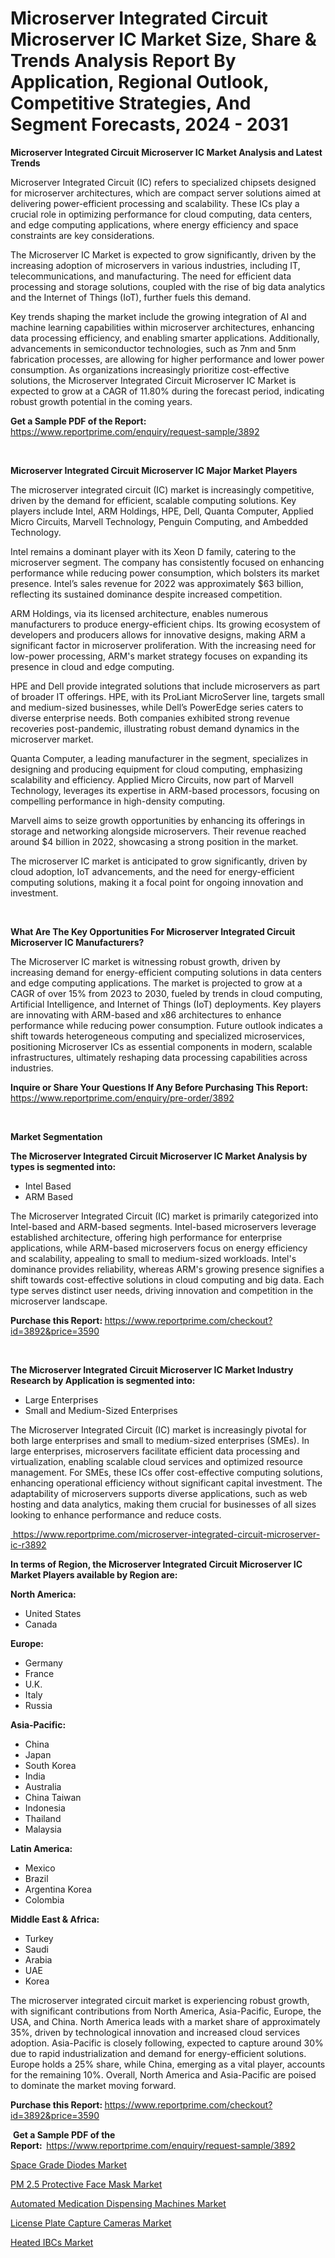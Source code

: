 <p><h1>Microserver Integrated Circuit Microserver IC Market Size, Share & Trends Analysis Report By Application, Regional Outlook, Competitive Strategies, And Segment Forecasts, 2024 - 2031</h1></p><p><strong>Microserver Integrated Circuit Microserver IC Market Analysis and Latest Trends</strong></p>
<p><p>Microserver Integrated Circuit (IC) refers to specialized chipsets designed for microserver architectures, which are compact server solutions aimed at delivering power-efficient processing and scalability. These ICs play a crucial role in optimizing performance for cloud computing, data centers, and edge computing applications, where energy efficiency and space constraints are key considerations. </p><p>The Microserver IC Market is expected to grow significantly, driven by the increasing adoption of microservers in various industries, including IT, telecommunications, and manufacturing. The need for efficient data processing and storage solutions, coupled with the rise of big data analytics and the Internet of Things (IoT), further fuels this demand. </p><p>Key trends shaping the market include the growing integration of AI and machine learning capabilities within microserver architectures, enhancing data processing efficiency, and enabling smarter applications. Additionally, advancements in semiconductor technologies, such as 7nm and 5nm fabrication processes, are allowing for higher performance and lower power consumption. As organizations increasingly prioritize cost-effective solutions, the Microserver Integrated Circuit Microserver IC Market is expected to grow at a CAGR of 11.80% during the forecast period, indicating robust growth potential in the coming years.</p></p>
<p><strong>Get a Sample PDF of the Report:&nbsp;</strong> <a href="https://www.reportprime.com/enquiry/request-sample/3892">https://www.reportprime.com/enquiry/request-sample/3892</a></p>
<p>&nbsp;</p>
<p><strong>Microserver Integrated Circuit Microserver IC Major Market Players</strong></p>
<p><p>The microserver integrated circuit (IC) market is increasingly competitive, driven by the demand for efficient, scalable computing solutions. Key players include Intel, ARM Holdings, HPE, Dell, Quanta Computer, Applied Micro Circuits, Marvell Technology, Penguin Computing, and Ambedded Technology.</p><p>Intel remains a dominant player with its Xeon D family, catering to the microserver segment. The company has consistently focused on enhancing performance while reducing power consumption, which bolsters its market presence. Intel’s sales revenue for 2022 was approximately $63 billion, reflecting its sustained dominance despite increased competition.</p><p>ARM Holdings, via its licensed architecture, enables numerous manufacturers to produce energy-efficient chips. Its growing ecosystem of developers and producers allows for innovative designs, making ARM a significant factor in microserver proliferation. With the increasing need for low-power processing, ARM's market strategy focuses on expanding its presence in cloud and edge computing.</p><p>HPE and Dell provide integrated solutions that include microservers as part of broader IT offerings. HPE, with its ProLiant MicroServer line, targets small and medium-sized businesses, while Dell’s PowerEdge series caters to diverse enterprise needs. Both companies exhibited strong revenue recoveries post-pandemic, illustrating robust demand dynamics in the microserver market.</p><p>Quanta Computer, a leading manufacturer in the segment, specializes in designing and producing equipment for cloud computing, emphasizing scalability and efficiency. Applied Micro Circuits, now part of Marvell Technology, leverages its expertise in ARM-based processors, focusing on compelling performance in high-density computing.</p><p>Marvell aims to seize growth opportunities by enhancing its offerings in storage and networking alongside microservers. Their revenue reached around $4 billion in 2022, showcasing a strong position in the market.</p><p>The microserver IC market is anticipated to grow significantly, driven by cloud adoption, IoT advancements, and the need for energy-efficient computing solutions, making it a focal point for ongoing innovation and investment.</p></p>
<p>&nbsp;</p>
<p><strong>What Are The Key Opportunities For Microserver Integrated Circuit Microserver IC Manufacturers?</strong></p>
<p><p>The Microserver IC market is witnessing robust growth, driven by increasing demand for energy-efficient computing solutions in data centers and edge computing applications. The market is projected to grow at a CAGR of over 15% from 2023 to 2030, fueled by trends in cloud computing, Artificial Intelligence, and Internet of Things (IoT) deployments. Key players are innovating with ARM-based and x86 architectures to enhance performance while reducing power consumption. Future outlook indicates a shift towards heterogeneous computing and specialized microservices, positioning Microserver ICs as essential components in modern, scalable infrastructures, ultimately reshaping data processing capabilities across industries.</p></p>
<p><strong>Inquire or Share Your Questions If Any Before Purchasing This Report:</strong> <a href="https://www.reportprime.com/enquiry/pre-order/3892">https://www.reportprime.com/enquiry/pre-order/3892</a></p>
<p>&nbsp;</p>
<p><strong>Market Segmentation</strong></p>
<p><strong>The Microserver Integrated Circuit Microserver IC Market Analysis by types is segmented into:</strong></p>
<p><ul><li>Intel Based</li><li>ARM Based</li></ul></p>
<p><p>The Microserver Integrated Circuit (IC) market is primarily categorized into Intel-based and ARM-based segments. Intel-based microservers leverage established architecture, offering high performance for enterprise applications, while ARM-based microservers focus on energy efficiency and scalability, appealing to small to medium-sized workloads. Intel's dominance provides reliability, whereas ARM's growing presence signifies a shift towards cost-effective solutions in cloud computing and big data. Each type serves distinct user needs, driving innovation and competition in the microserver landscape.</p></p>
<p><strong>Purchase this Report:&nbsp;</strong><a href="https://www.reportprime.com/checkout?id=3892&price=3590">https://www.reportprime.com/checkout?id=3892&price=3590</a></p>
<p>&nbsp;</p>
<p><strong>The Microserver Integrated Circuit Microserver IC Market Industry Research by Application is segmented into:</strong></p>
<p><ul><li>Large Enterprises</li><li>Small and Medium-Sized Enterprises</li></ul></p>
<p><p>The Microserver Integrated Circuit (IC) market is increasingly pivotal for both large enterprises and small to medium-sized enterprises (SMEs). In large enterprises, microservers facilitate efficient data processing and virtualization, enabling scalable cloud services and optimized resource management. For SMEs, these ICs offer cost-effective computing solutions, enhancing operational efficiency without significant capital investment. The adaptability of microservers supports diverse applications, such as web hosting and data analytics, making them crucial for businesses of all sizes looking to enhance performance and reduce costs.</p></p>
<p><a href="https://www.reportprime.com/microserver-integrated-circuit-microserver-ic-r3892">&nbsp;https://www.reportprime.com/microserver-integrated-circuit-microserver-ic-r3892</a></p>
<p><strong>In terms of Region, the Microserver Integrated Circuit Microserver IC Market Players available by Region are:</strong></p>
<p>
    <p> <strong> North America: </strong>
        <ul>
            <li>United States</li>
            <li>Canada</li>
        </ul>
        </p> 
    <p> <strong> Europe: </strong>
        <ul>
            <li>Germany</li>
            <li>France</li>
            <li>U.K.</li>
            <li>Italy</li>
            <li>Russia</li>
        </ul>
        </p> 
    <p> <strong> Asia-Pacific: </strong>
        <ul>
            <li>China</li>
            <li>Japan</li>
            <li>South Korea</li>
            <li>India</li>
            <li>Australia</li>
            <li>China Taiwan</li>
            <li>Indonesia</li>
            <li>Thailand</li>
            <li>Malaysia</li>
        </ul>
        </p> 
    <p> <strong> Latin America: </strong>
        <ul>
            <li>Mexico</li>
            <li>Brazil</li>
            <li>Argentina Korea</li>
            <li>Colombia</li>
        </ul>
        </p> 
    <p> <strong> Middle East & Africa: </strong>
        <ul>
            <li>Turkey</li>
            <li>Saudi</li>
            <li>Arabia</li>
            <li>UAE</li>
            <li>Korea</li>
        </ul>
    </p>
    </p>
<p><p>The microserver integrated circuit market is experiencing robust growth, with significant contributions from North America, Asia-Pacific, Europe, the USA, and China. North America leads with a market share of approximately 35%, driven by technological innovation and increased cloud services adoption. Asia-Pacific is closely following, expected to capture around 30% due to rapid industrialization and demand for energy-efficient solutions. Europe holds a 25% share, while China, emerging as a vital player, accounts for the remaining 10%. Overall, North America and Asia-Pacific are poised to dominate the market moving forward.</p></p>
<p><strong>Purchase this Report: </strong><a href="https://www.reportprime.com/checkout?id=3892&price=3590">https://www.reportprime.com/checkout?id=3892&price=3590</a></p>
<p>&nbsp;<strong>Get a Sample PDF of the Report:&nbsp;&nbsp;</strong><a href="https://www.reportprime.com/enquiry/request-sample/3892">https://www.reportprime.com/enquiry/request-sample/3892</a></p>
<p><strong></strong></p>
<p><p><a href="https://github.com/WillieWoodard/Market-Research-Report-List-6/blob/main/space-grade-diodes-market.md">Space Grade Diodes Market</a></p><p><a href="https://issuu.com/reportprime-2/docs/pm-25-protective-face-mask-market-s_6b28c07ef20b3e">PM 2.5 Protective Face Mask Market</a></p><p><a href="https://www.linkedin.com/pulse/insights-automated-medication-dispensing-machines-industry-ym6ve?trackingId=FisRBI0OTn251fNoae4V5g%3D%3D">Automated Medication Dispensing Machines Market</a></p><p><a href="https://www.linkedin.com/pulse/future-insights-license-plate-capture-cameras-market-2yuxe?trackingId=2sdSTmv3Thu%2F6z3XJC5AxA%3D%3D">License Plate Capture Cameras Market</a></p><p><a href="https://issuu.com/reportprime-2/docs/heated-ibcs-market-size-2030.pptx_fa3df3012ed7ff">Heated IBCs Market</a></p></p>